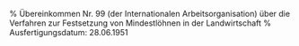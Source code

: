 % Übereinkommen Nr. 99 (der Internationalen Arbeitsorganisation) über die Verfahren zur Festsetzung von Mindestlöhnen in der Landwirtschaft
% Ausfertigungsdatum: 28.06.1951
 